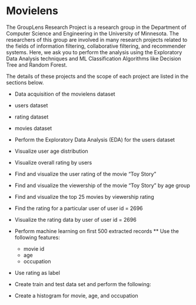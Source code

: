 # Movielens

The GroupLens Research Project is a research group in the Department of Computer Science and Engineering in the University of Minnesota. The researchers of this group are involved in many research projects related to the fields of information filtering, collaborative filtering, and recommender systems. Here, we ask you to perform the analysis using the Exploratory Data Analysis techniques and ML Classification Algorithms like Decision Tree and Random Forest.

The details of these projects and the scope of each project are listed in the sections below.
*	Data acquisition of the movielens dataset
  *	users dataset
  *	rating dataset
  *	movies dataset
*	Perform the Exploratory Data Analysis (EDA) for the users dataset

  *	Visualize user age distribution
  *	Visualize overall rating by users
  *	Find and visualize the user rating of the movie “Toy Story”
  *	Find and visualize the viewership of the movie “Toy Story” by age group
  *	Find and visualize the top 25 movies by viewership rating
  *	Find the rating for a particular user of user id = 2696
  *	Visualize the rating data by user of user id = 2696

*	Perform machine learning on first 500 extracted records
  **	Use the following features:
    *	movie id
    *	age
    *	occupation

*	Use rating as label
*	Create train and test data set and perform the following:
 * Create a histogram for movie, age, and occupation
